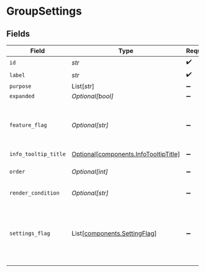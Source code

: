 # GroupSettings


## Fields

| Field                                                                                | Type                                                                                 | Required                                                                             | Description                                                                          | Example                                                                              |
| ------------------------------------------------------------------------------------ | ------------------------------------------------------------------------------------ | ------------------------------------------------------------------------------------ | ------------------------------------------------------------------------------------ | ------------------------------------------------------------------------------------ |
| `id`                                                                                 | *str*                                                                                | :heavy_check_mark:                                                                   | N/A                                                                                  |                                                                                      |
| `label`                                                                              | *str*                                                                                | :heavy_check_mark:                                                                   | N/A                                                                                  |                                                                                      |
| `purpose`                                                                            | List[*str*]                                                                          | :heavy_minus_sign:                                                                   | N/A                                                                                  |                                                                                      |
| `expanded`                                                                           | *Optional[bool]*                                                                     | :heavy_minus_sign:                                                                   | N/A                                                                                  |                                                                                      |
| `feature_flag`                                                                       | *Optional[str]*                                                                      | :heavy_minus_sign:                                                                   | This group should only be active when the feature flag is enabled                    | FF_MY_FEATURE_FLAG                                                                   |
| `info_tooltip_title`                                                                 | [Optional[components.InfoTooltipTitle]](../../models/components/infotooltiptitle.md) | :heavy_minus_sign:                                                                   | N/A                                                                                  |                                                                                      |
| `order`                                                                              | *Optional[int]*                                                                      | :heavy_minus_sign:                                                                   | Render order of the group                                                            |                                                                                      |
| `render_condition`                                                                   | *Optional[str]*                                                                      | :heavy_minus_sign:                                                                   | N/A                                                                                  | _is_composite_price = "false"                                                        |
| `settings_flag`                                                                      | List[[components.SettingFlag](../../models/components/settingflag.md)]               | :heavy_minus_sign:                                                                   | This group should only be active when all the settings have the correct value        |                                                                                      |